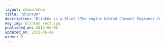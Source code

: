 ```yaml
---
layout: shows/show
title: "BlinkOn"
description: "BlinkOn is a Blink (The engine behind Chrome) Engineer focused event to discuss with other Blink Engineers the future of the platform and where it is going."
key_img: blinkon_rect.jpg
published_on: 2015-06-06
updated_on: 2015-06-06
order: 9
---
```

